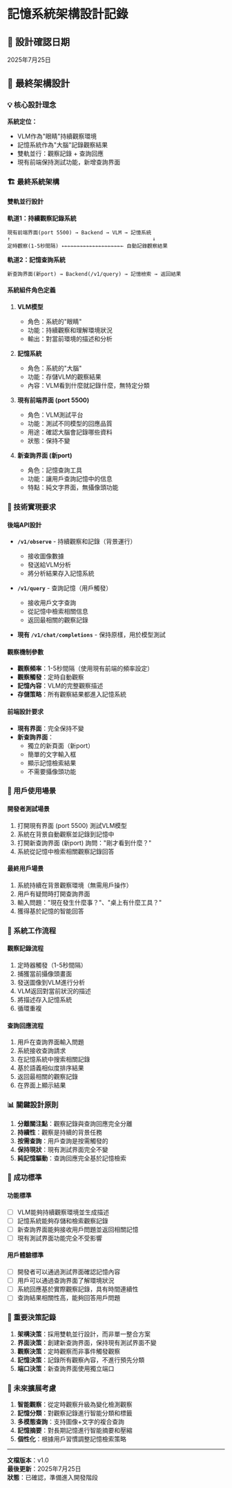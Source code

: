 # 記憶系統架構設計記錄

## 📅 設計確認日期
2025年7月25日

## 🎯 最終架構設計

### 💡 核心設計理念

**系統定位：**
- VLM作為"眼睛"持續觀察環境
- 記憶系統作為"大腦"記錄觀察結果
- 雙軌並行：觀察記錄 + 查詢回應
- 現有前端保持測試功能，新增查詢界面

### 🏗️ 最終系統架構

#### 雙軌並行設計

**軌道1：持續觀察記錄系統**
```
現有前端界面(port 5500) → Backend → VLM → 記憶系統
↑                                              ↓
定時觀察(1-5秒間隔) ←←←←←←←←←←←←←←←←←←←← 自動記錄觀察結果
```

**軌道2：記憶查詢系統**
```
新查詢界面(新port) → Backend(/v1/query) → 記憶檢索 → 返回結果
```

#### 系統組件角色定義

1. **VLM模型**
   - 角色：系統的"眼睛"
   - 功能：持續觀察和理解環境狀況
   - 輸出：對當前環境的描述和分析

2. **記憶系統**
   - 角色：系統的"大腦"
   - 功能：存儲VLM的觀察結果
   - 內容：VLM看到什麼就記錄什麼，無特定分類

3. **現有前端界面 (port 5500)**
   - 角色：VLM測試平台
   - 功能：測試不同模型的回應品質
   - 用途：確認大腦會記錄哪些資料
   - 狀態：保持不變

4. **新查詢界面 (新port)**
   - 角色：記憶查詢工具
   - 功能：讓用戶查詢記憶中的信息
   - 特點：純文字界面，無攝像頭功能

### 🔧 技術實現要求

#### 後端API設計
- **`/v1/observe`** - 持續觀察和記錄（背景運行）
  - 接收圖像數據
  - 發送給VLM分析
  - 將分析結果存入記憶系統

- **`/v1/query`** - 查詢記憶（用戶觸發）
  - 接收用戶文字查詢
  - 從記憶中檢索相關信息
  - 返回最相關的觀察記錄

- **現有 `/v1/chat/completions`** - 保持原樣，用於模型測試

#### 觀察機制參數
- **觀察頻率**：1-5秒間隔（使用現有前端的頻率設定）
- **觀察觸發**：定時自動觀察
- **記憶內容**：VLM的完整觀察描述
- **存儲策略**：所有觀察結果都進入記憶系統

#### 前端設計要求
- **現有界面**：完全保持不變
- **新查詢界面**：
  - 獨立的新頁面（新port）
  - 簡單的文字輸入框
  - 顯示記憶檢索結果
  - 不需要攝像頭功能

### 🎨 用戶使用場景

#### 開發者測試場景
1. 打開現有界面 (port 5500) 測試VLM模型
2. 系統在背景自動觀察並記錄到記憶中
3. 打開新查詢界面 (新port) 詢問："剛才看到什麼？"
4. 系統從記憶中檢索相關觀察記錄回答

#### 最終用戶場景
1. 系統持續在背景觀察環境（無需用戶操作）
2. 用戶有疑問時打開查詢界面
3. 輸入問題："現在發生什麼事？"、"桌上有什麼工具？"
4. 獲得基於記憶的智能回答

### 🔄 系統工作流程

#### 觀察記錄流程
1. 定時器觸發（1-5秒間隔）
2. 捕獲當前攝像頭畫面
3. 發送圖像到VLM進行分析
4. VLM返回對當前狀況的描述
5. 將描述存入記憶系統
6. 循環重複

#### 查詢回應流程
1. 用戶在查詢界面輸入問題
2. 系統接收查詢請求
3. 在記憶系統中搜索相關記錄
4. 基於語義相似度排序結果
5. 返回最相關的觀察記錄
6. 在界面上顯示結果

### 📊 關鍵設計原則

1. **分離關注點**：觀察記錄與查詢回應完全分離
2. **持續性**：觀察是持續的背景任務
3. **按需查詢**：用戶查詢是按需觸發的
4. **保持現狀**：現有測試界面完全不變
5. **純記憶驅動**：查詢回應完全基於記憶檢索

### 🎯 成功標準

#### 功能標準
- [ ] VLM能夠持續觀察環境並生成描述
- [ ] 記憶系統能夠存儲和檢索觀察記錄
- [ ] 新查詢界面能夠接收用戶問題並返回相關記憶
- [ ] 現有測試界面功能完全不受影響

#### 用戶體驗標準
- [ ] 開發者可以通過測試界面確認記憶內容
- [ ] 用戶可以通過查詢界面了解環境狀況
- [ ] 系統回應基於實際觀察記錄，具有時間連續性
- [ ] 查詢結果相關性高，能夠回答用戶問題

### 📝 重要決策記錄

1. **架構決策**：採用雙軌並行設計，而非單一整合方案
2. **界面決策**：創建新查詢界面，保持現有測試界面不變
3. **觀察決策**：定時觀察而非事件觸發觀察
4. **記憶決策**：記錄所有觀察內容，不進行預先分類
5. **端口決策**：新查詢界面使用獨立端口

### 🔮 未來擴展考慮

1. **智能觀察**：從定時觀察升級為變化檢測觀察
2. **記憶分類**：對觀察記錄進行智能分類和標籤
3. **多模態查詢**：支持圖像+文字的複合查詢
4. **記憶摘要**：對長期記憶進行智能摘要和壓縮
5. **個性化**：根據用戶習慣調整記憶檢索策略

---

**文檔版本**：v1.0  
**最後更新**：2025年7月25日  
**狀態**：已確認，準備進入開發階段